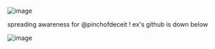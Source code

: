 ![image](https://github.com/user-attachments/assets/dca1a405-9110-421c-87e0-709940ddf31f)

spreading awareness for @pinchofdeceit ! ex's github is down below

![image](https://github.com/user-attachments/assets/50e81765-e63b-4fd0-bd1b-96504d45212a)
